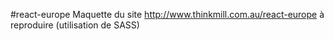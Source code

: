 ﻿#react-europe
 Maquette du site http://www.thinkmill.com.au/react-europe à reproduire (utilisation de SASS)
